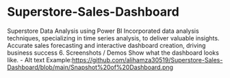 # Superstore-Sales-Dashboard
Superstore Data Analysis using Power BI
Incorporated data analysis techniques, specializing in time series analysis, to deliver valuable insights. Accurate sales forecasting and interactive dashboard creation, driving business success
6. Screenshots / Demos
Show what the dashboard looks like. - Alt text Example:https://github.com/alihamza30519/Superstore-Sales-Dashboard/blob/main/Snapshot%20of%20Dashboard.png
